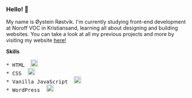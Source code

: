 ### Hello! 👋

My name is Øystein Røstvik. I'm currently studying front-end development at Noroff VOC in Kristiansand, learning all about designing and building websites.  You can take a look at all my previous projects and more by visiting my website [here!](https://portfolio-oystein-rostvik.netlify.app)

**Skills**
<pre>
* HTML  <img height=20 src="https://cdn.jsdelivr.net/gh/devicons/devicon/icons/html5/html5-original.svg" />
* CSS  <img height=20 src="https://cdn.jsdelivr.net/gh/devicons/devicon/icons/css3/css3-original.svg" />
* Vanilla JavaScript  <img height=20 src="https://cdn.jsdelivr.net/gh/devicons/devicon/icons/javascript/javascript-original.svg" />
* WordPress  <img height=20 src="https://cdn.jsdelivr.net/gh/devicons/devicon/icons/wordpress/wordpress-plain.svg" />
</pre>

<!--
**Tanix98/Tanix98** is a ✨ _special_ ✨ repository because its `README.md` (this file) appears on your GitHub profile.

Here are some ideas to get you started:

- 🔭 I’m currently working on ...
- 🌱 I’m currently learning ...
- 👯 I’m looking to collaborate on ...
- 🤔 I’m looking for help with ...
- 💬 Ask me about ...
- 📫 How to reach me: ...
- 😄 Pronouns: ...
- ⚡ Fun fact: ...
-->
